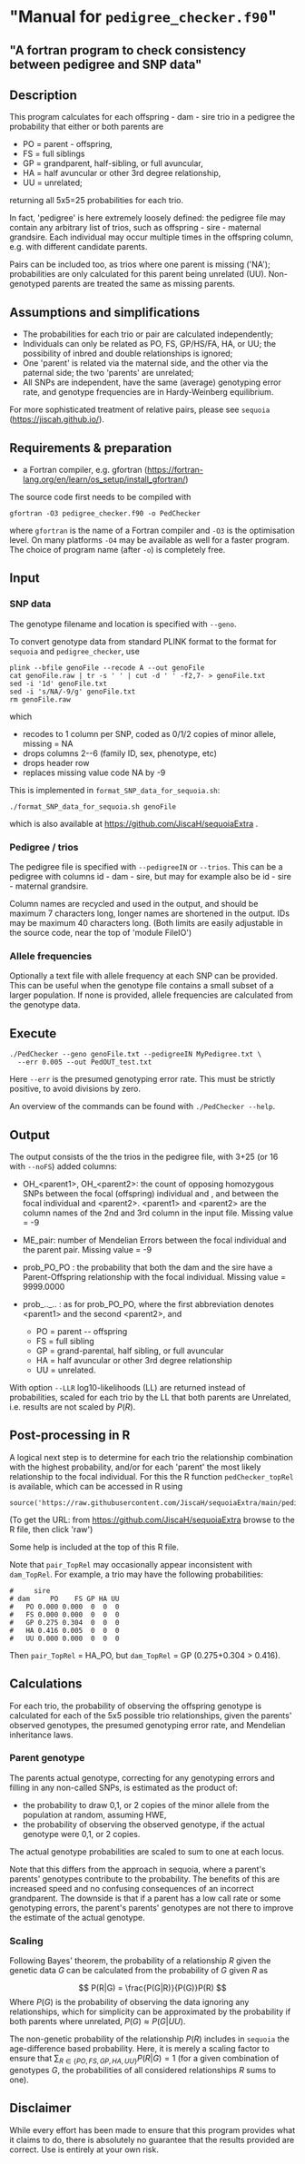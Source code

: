 
# "Manual for `pedigree_checker.f90`"
## "A fortran program to check consistency between pedigree and SNP data"


## Description

This program calculates for each offspring - dam - sire trio in a pedigree the probability that either or both parents are
    
  - PO = parent - offspring,
  - FS = full siblings
  - GP = grandparent, half-sibling, or full avuncular,
  - HA = half avuncular or other 3rd degree relationship,
  - UU = unrelated;
  
returning all 5x5=25 probabilities for each trio. 

In fact, 'pedigree' is here extremely loosely defined: the pedigree file may contain any arbitrary list of trios, such as offspring - sire - maternal grandsire. Each individual may occur multiple times in the offspring column, e.g. with different candidate parents. 

Pairs can be included too, as trios where one parent is missing ('NA'); probabilities are only calculated for this parent being unrelated (UU). Non-genotyped parents are treated the same as missing parents. 


## Assumptions and simplifications

- The probabilities for each trio or pair are calculated independently;
- Individuals can only be related as PO, FS, GP/HS/FA, HA, or UU; the possibility of inbred and double relationships is ignored; 
- One 'parent' is related via the maternal side, and the other via the paternal side; the two 'parents' are unrelated;
- All SNPs are independent, have the same (average) genotyping error rate, and genotype frequencies are in Hardy-Weinberg equilibrium. 

For more sophisticated treatment of relative pairs, please see `sequoia` (https://jiscah.github.io/).  


## Requirements & preparation

- a Fortran compiler, e.g. gfortran (https://fortran-lang.org/en/learn/os_setup/install_gfortran/)

The source code first needs to be compiled with
```{bash}
gfortran -O3 pedigree_checker.f90 -o PedChecker
```

where `gfortran` is the name of a Fortran compiler and `-O3` is the optimisation level. 
On many platforms `-O4` may be available as well for a faster program. The choice of program name (after `-o`) is completely free. 


## Input


### SNP data
The genotype filename and location is specified with `--geno`. 

To convert genotype data from standard PLINK format to the format for `sequoia` and `pedigree_checker`, use

```{bash}
plink --bfile genoFile --recode A --out genoFile
cat genoFile.raw | tr -s ' ' | cut -d ' ' -f2,7- > genoFile.txt
sed -i '1d' genoFile.txt
sed -i 's/NA/-9/g' genoFile.txt
rm genoFile.raw
```

which

- recodes to 1 column per SNP, coded as 0/1/2 copies of minor allele, missing = NA
- drops columns 2--6 (family ID, sex, phenotype, etc)
- drops header row
- replaces missing value code NA by -9

This is implemented in `format_SNP_data_for_sequoia.sh`:
```{bash}
./format_SNP_data_for_sequoia.sh genoFile
``` 
which is also available at https://github.com/JiscaH/sequoiaExtra . 



### Pedigree / trios
The pedigree file is specified with `--pedigreeIN` or `--trios`. This can be a
pedigree with columns id - dam - sire, but may for example also be id - sire - maternal grandsire. 

Column names are recycled and used in the output, and should be maximum 7 characters long, 
longer names are shortened in the output. IDs may be maximum 40 characters long. 
(Both limits are easily adjustable in the source code, near the top of 'module FileIO') 


### Allele frequencies
Optionally a text file with allele frequency at each SNP can be provided. 
This can be useful when the genotype file contains a small subset of a larger population. 
If none is provided, allele frequencies are calculated from the genotype data. 


## Execute

```{bash}
./PedChecker --geno genoFile.txt --pedigreeIN MyPedigree.txt \
  --err 0.005 --out PedOUT_test.txt
```

Here `--err` is the presumed genotyping error rate. This must be strictly positive,
to avoid divisions by zero. 

An overview of the commands can be found with `./PedChecker --help`. 



## Output

The output consists of the the trios in the pedigree file, with 3+25 (or 16 with `--noFS`) added columns:

 - OH_\<parent1>, OH_\<parent2>: the count of opposing homozygous SNPs between the focal (offspring) individual and <parent1>, and between the focal individual and \<parent2>. \<parent1> and \<parent2> are the column names of the 2nd and 3rd column in the input file. Missing value = -9
 - ME_pair: number of Mendelian Errors between the focal individual and the parent pair. Missing value = -9
 - prob_PO_PO : the probability that both the dam and the sire have a Parent-Offspring relationship with the focal individual. Missing value = 9999.0000
- prob_.._.. : as for prob_PO_PO, where the first abbreviation denotes \<parent1> and the second \<parent2>, and 

    - PO = parent -- offspring
    - FS = full sibling
    - GP = grand-parental, half sibling, or full avuncular
    - HA = half avuncular or other 3rd degree relationship
    - UU = unrelated.


With option `--LLR`  log10-likelihoods (LL) are returned instead of probabilities, scaled for each trio by the LL that both parents are Unrelated, i.e. results are not scaled by $P(R)$. 



## Post-processing in R

A logical next step is to determine for each trio the relationship combination with 
the highest probability, and/or for each 'parent' the most likely relationship 
to the focal individual. For this the R function `pedChecker_topRel` is available,
which can be accessed in R using 

```{r, eval=FALSE, echo=TRUE}
source('https://raw.githubusercontent.com/JiscaH/sequoiaExtra/main/pedigree_checker/pedChecker_toprel.R')
```

(To get the URL: from https://github.com/JiscaH/sequoiaExtra browse to the R file, then click 'raw')

Some help is included at the top of this R file. 

Note that `pair_TopRel` may occasionally appear inconsistent with `dam_TopRel`. For example,
a trio may have the following probabilities:

```{r}
#     sire
# dam     PO    FS GP HA UU
#   PO 0.000 0.000  0  0  0
#   FS 0.000 0.000  0  0  0
#   GP 0.275 0.304  0  0  0
#   HA 0.416 0.005  0  0  0
#   UU 0.000 0.000  0  0  0
```

Then `pair_TopRel` = HA_PO, but `dam_TopRel` = GP (0.275+0.304 > 0.416). 



## Calculations

For each trio, the probability of observing the offspring genotype is calculated 
for each of the 5x5 possible trio relationships, given the parents' observed genotypes, the presumed genotyping error rate, and Mendelian inheritance laws.


### Parent genotype
The parents actual genotype, correcting for any genotyping errors and filling in any non-called SNPs, is estimated as the product of:

  - the probability to draw 0,1, or 2 copies of the minor allele from the population at random, assuming HWE, 
  - the probability of observing the observed genotype, if the actual genotype were 0,1, or 2 copies.
  
The actual genotype probabilities are scaled to sum to one at each locus. 

Note that this differs from the approach in sequoia, where a parent's parents' genotypes contribute to the probability. The benefits of this are increased speed and no confusing consequences of an incorrect grandparent. The downside is that if a parent has a 
low call rate or some genotyping errors, the parent's parents' genotypes are not 
there to improve the estimate of the actual genotype. 



### Scaling

Following Bayes' theorem, the probability of a relationship $R$ given the genetic data $G$ can be calculated from the probability of $G$ given $R$ as 

$$ P(R|G) = \frac{P(G|R)}{P(G)}P(R) $$
Where $P(G)$ is the probability of observing the data ignoring any relationships, which for simplicity can be approximated by the probability if both parents where unrelated, $P(G) \approx P(G|UU)$. 

The non-genetic probability of the relationship $P(R)$ includes in `sequoia` the age-difference based probability. Here, it is merely a scaling factor to ensure that $\sum_{R \in \{PO,FS,GP,HA,UU\}} P(R|G)=1$ (for a given combination of genotypes $G$, the probabilities of all considered relationships $R$ sums to one). 



## Disclaimer

While every effort has been made to ensure that this program provides what it claims to do, there is absolutely no guarantee that the results provided are correct. Use is entirely at your own risk.


